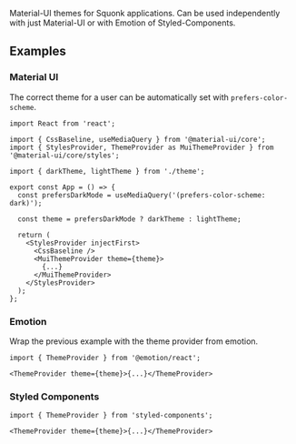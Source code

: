 Material-UI themes for Squonk applications. Can be used independently with just Material-UI or with Emotion of Styled-Components.

## Examples

### Material UI

The correct theme for a user can be automatically set with `prefers-color-scheme`.

```tsx
import React from 'react';

import { CssBaseline, useMediaQuery } from '@material-ui/core';
import { StylesProvider, ThemeProvider as MuiThemeProvider } from '@material-ui/core/styles';

import { darkTheme, lightTheme } from './theme';

export const App = () => {
  const prefersDarkMode = useMediaQuery('(prefers-color-scheme: dark)');

  const theme = prefersDarkMode ? darkTheme : lightTheme;

  return (
    <StylesProvider injectFirst>
      <CssBaseline />
      <MuiThemeProvider theme={theme}>
        {...}
      </MuiThemeProvider>
    </StylesProvider>
  );
};
```

### Emotion

Wrap the previous example with the theme provider from emotion.

```tsx
import { ThemeProvider } from '@emotion/react';

<ThemeProvider theme={theme}>{...}</ThemeProvider>
```

### Styled Components

```tsx
import { ThemeProvider } from 'styled-components';

<ThemeProvider theme={theme}>{...}</ThemeProvider>
```
